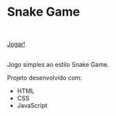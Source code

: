 <h1>Snake Game</h1><br>

<a href="https://snakegame-roan.vercel.app/">Jogar!</a>

<br>
Jogo simples ao estilo Snake Game.

Projeto desenvolvido com:
 - HTML
 - CSS
 - JavaScript